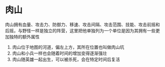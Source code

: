 # 肉山
肉山拥有血量、攻击力、防御力、移速、攻击间隔、攻击范围、技能、攻击前摇和后摇，与野怪一样是独立的阵营，这里把他单独列为一个单位是因为其拥有一些更加独特的额外属性
1. 肉山位于地图的河道，偏左上方，其所在位置也叫做肉山坑
2. 肉山和小兵一样也会随着时间的增加变得逐渐强壮
3. 肉山随英雄一起出生，可以被杀死，会在特定时间后复活
